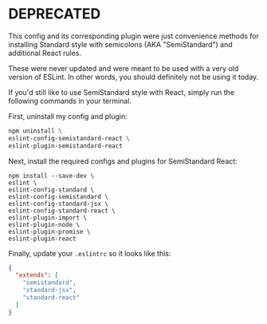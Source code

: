# DEPRECATED

This config and its corresponding plugin were just convenience methods for installing Standard style
with semicolons (AKA "SemiStandard") and additional React rules.

These were never updated and were meant to be used with a very old version of ESLint. In other
words, you should definitely not be using it today.

If you'd still like to use SemiStandard style with React, simply run the following commands in your
terminal.

First, uninstall my config and plugin:

```bash
npm uninstall \
eslint-config-semistandard-react \
eslint-plugin-semistandard-react
```

Next, install the required configs and plugins for SemiStandard React:

```
npm install --save-dev \
eslint \
eslint-config-standard \
eslint-config-semistandard \
eslint-config-standard-jsx \
eslint-config-standard-react \
eslint-plugin-import \
eslint-plugin-node \
eslint-plugin-promise \
eslint-plugin-react
```

Finally, update your `.eslintrc` so it looks like this:

```json
{
  "extends": [
    "semistandard",
    "standard-jsx",
    "standard-react"
  ]
}
```
